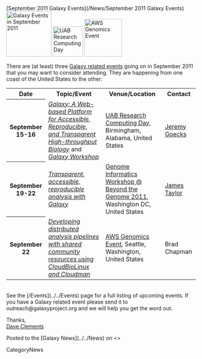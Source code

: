 <div class='newsItemHeader'>[September 2011 Galaxy Events](/News/September 2011 Galaxy Events)</div>

<div class='right'>
<a href='/Events/'><img src='/Images/Logos/galaxyLogoTrimmed.png' alt='Galaxy Events in September 2011' width="120" /></a> <a href='http://docs.uabgrid.uab.edu/wiki/2011'><img src='/Images/Logos/UABLogo.png' alt='UAB Research Computing Day' width="80" /></a> <a href='http://aws.amazon.com/genomicsevent/'><img src='/Images/Logos/AWSLogo.png' alt='AWS Genomics Event' width="100" /></a>
</div>

There are (at least) three [Galaxy related events](../../Events) going on in September 2011 that you may want to consider attending.  They are happening from one coast of the United States to the other:

<table>
  <tr class="th" >
    <th> Date </th>
    <th> Topic/Event </th>
    <th> Venue/Location </th>
    <th> Contact </th>
  </tr>
  <tr>
    <th> September 15-16 </th>
    <td> <em><a href='http://docs.uabgrid.uab.edu/wiki/2011'>Galaxy: A Web-based Platform for Accessible, Reproducible, and Transparent High-throughput Biology</a></em> and <em><a href='http://docs.uabgrid.uab.edu/wiki/2011_Galaxy_Workshop'>Galaxy Workshop</a></em> </td>
    <td> <a href='http://docs.uabgrid.uab.edu/wiki/2011'>UAB Research Computing Day</a>, Birmingham, Alabama, United States </td>
    <td> <a href='/JeremyGoecks/'>Jeremy Goecks</a> </td>
  </tr>
  <tr>
    <th> September 19-22 </th>
    <td> <em><a href='http://www.beyond-the-genome.com/program.html'>Transparent, accessible, reproducible analysis with Galaxy</a></em> </td>
    <td> <a href='http://www.beyond-the-genome.com/program.html'>Genome Informatics Workshop @ Beyond the Genome 2011</a>, Washington DC, United States </td>
    <td> <a href='/JamesTaylor/'>James Taylor</a> </td>
  </tr>
  <tr>
    <th> September 22 </th>
    <td> <em><a href='http://bcbio.wordpress.com/2011/08/19/distributed-exome-analysis-pipeline-with-cloudbiolinux-and-cloudman/'>Developing distributed analysis pipelines with shared community resources using CloudBioLinux and Cloudman</a></em> </td>
    <td> <a href='http://aws.amazon.com/genomicsevent/'>AWS Genomics Event</a>, Seattle, Washington, United States </td>
    <td> Brad Chapman </td>
  </tr>
</table>

<br />
See the [/Events](../../Events) page for a full listing of upcoming events.  If you have a Galaxy related event please send it to outreach@galaxyproject.org and we will help you get the word out.

Thanks,<br />
[Dave Clements](../../DaveClements)

<div class='newsItemFooter'>Posted to the [Galaxy News](../../News) on <<Date(2011-08-24T05:36:59Z)>></div>

CategoryNews
